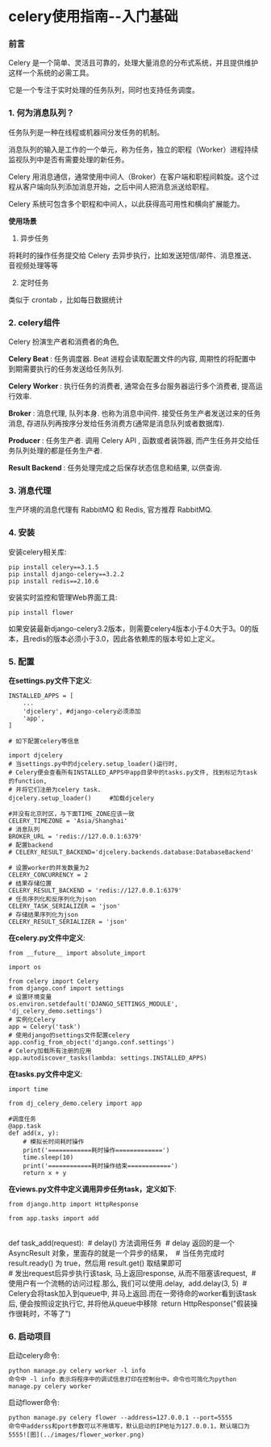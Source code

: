 # celery使用指南--入门基础

### 前言

Celery 是一个简单、灵活且可靠的，处理大量消息的分布式系统，并且提供维护这样一个系统的必需工具。

它是一个专注于实时处理的任务队列，同时也支持任务调度。

### 1. 何为消息队列？

任务队列是一种在线程或机器间分发任务的机制。

消息队列的输入是工作的一个单元，称为任务，独立的职程（Worker）进程持续监视队列中是否有需要处理的新任务。

Celery 用消息通信，通常使用中间人（Broker）在客户端和职程间斡旋。这个过程从客户端向队列添加消息开始，之后中间人把消息派送给职程。

Celery 系统可包含多个职程和中间人，以此获得高可用性和横向扩展能力。

<b>使用场景</b>

1. 异步任务

将耗时的操作任务提交给 Celery 去异步执行，比如发送短信/邮件、消息推送、音视频处理等等

2. 定时任务

类似于 crontab ，比如每日数据统计

### 2. celery组件

Celery 扮演生产者和消费者的角色,

<b>Celery Beat </b>: 任务调度器. Beat 进程会读取配置文件的内容, 周期性的将配置中到期需要执行的任务发送给任务队列.

<b>Celery Worker </b>: 执行任务的消费者, 通常会在多台服务器运行多个消费者, 提高运行效率.

<b>Broker </b>: 消息代理, 队列本身. 也称为消息中间件. 接受任务生产者发送过来的任务消息, 存进队列再按序分发给任务消费方(通常是消息队列或者数据库).

<b>Producer </b>: 任务生产者. 调用 Celery API , 函数或者装饰器, 而产生任务并交给任务队列处理的都是任务生产者.

<b>Result Backend </b>: 任务处理完成之后保存状态信息和结果, 以供查询.

### 3. 消息代理

生产环境的消息代理有 RabbitMQ 和 Redis, 官方推荐 RabbitMQ.

### 4. 安装

安装celery相关库:

	pip install celery==3.1.5
	pip install django-celery==3.2.2
	pip install redis==2.10.6

安装实时监控和管理Web界面工具:

	pip install flower

如果安装最新django-celery3.2版本，则需要celery4版本小于4.0大于3。0的版本，且redis的版本必须小于3.0，因此各依赖库的版本号如上定义。


### 5. 配置


<b>在settings.py文件下定义</b>:

	INSTALLED_APPS = [
		...
	    'djcelery', #django-celery必须添加
	    'app',
	]
	
	# 如下配置celery等信息
	
	import djcelery
	# 当settings.py中的djcelery.setup_loader()运行时,
	# Celery便会查看所有INSTALLED_APPS中app目录中的tasks.py文件, 找到标记为task的function,
	# 并将它们注册为celery task.
	djcelery.setup_loader()     #加载djcelery
	
	#并没有北京时区，与下面TIME_ZONE应该一致
	CELERY_TIMEZONE = 'Asia/Shanghai'
	# 消息队列
	BROKER_URL = 'redis://127.0.0.1:6379'
	# 配置backend
	# CELERY_RESULT_BACKEND='djcelery.backends.database:DatabaseBackend'
	
	# 设置worker的并发数量为2
	CELERY_CONCURRENCY = 2
	# 结果存储位置
	CELERY_RESULT_BACKEND = 'redis://127.0.0.1:6379'
	# 任务序列化和反序列化为json
	CELERY_TASK_SERIALIZER = 'json'
	# 存储结果序列化为json
	CELERY_RESULT_SERIALIZER = 'json'

<b>在celery.py文件中定义</b>:


	from __future__ import absolute_import
	
	import os
	
	from celery import Celery
	from django.conf import settings
	# 设置环境变量
	os.environ.setdefault('DJANGO_SETTINGS_MODULE', 'dj_celery_demo.settings')
	# 实例化Celery
	app = Celery('task')
	# 使用django的settings文件配置celery
	app.config_from_object('django.conf.settings')
	# Celery加载所有注册的应用
	app.autodiscover_tasks(lambda: settings.INSTALLED_APPS)

<b>在tasks.py文件中定义</b>:


	import time
	
	from dj_celery_demo.celery import app
	
	#调度任务
	@app.task
	def add(x, y):
	    # 模拟长时间耗时操作
	    print('============耗时操作=============')
	    time.sleep(10)
	    print('============耗时操作结束============')
	    return x + y

<b>在views.py文件中定义调用异步任务task，定义如下</b>:

	from django.http import HttpResponse
	
	from app.tasks import add


​	
​	def task_add(request):
​	    # delay() 方法调用任务
​	    # delay 返回的是一个 AsyncResult 对象，里面存的就是一个异步的结果，
​	    # 当任务完成时result.ready() 为 true，然后用 result.get() 取结果即可
​	
​	    # 发出request后异步执行该task, 马上返回response, 从而不阻塞该request,
​	    # 使用户有一个流畅的访问过程.那么, 我们可以使用.delay,
​	    add.delay(3, 5)
​	    # Celery会将task加入到queue中, 并马上返回.而在一旁待命的worker看到该task后, 便会按照设定执行它, 并将他从queue中移除
​	    return HttpResponse("假装操作很耗时，不等了")

### 6. 启动项目

启动celery命令:

	python manage.py celery worker -l info
	命令中 -l info 表示将程序中的调试信息打印在控制台中。命令也可简化为python manage.py celery worker


启动flower命令:

	python manage.py celery flower --address=127.0.0.1 --port=5555 
	命令中adderss和port参数可以不用填写，默认启动的IP地址为127.0.0.1，默认端口为5555![图](../images/flower_worker.png)
